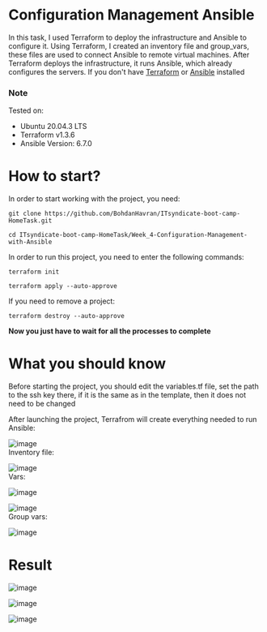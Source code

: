 # Configuration Management Ansible

In this task, I used Terraform to deploy the infrastructure and Ansible to configure it. Using Terraform, I created an inventory file and group_vars, these files are used to connect Ansible to remote virtual machines. After Terraform deploys the infrastructure, it runs Ansible, which already configures the servers. If you don't have [Terraform](https://developer.hashicorp.com/terraform/downloads?product_intent=terraform) or [Ansible](https://docs.ansible.com/ansible/latest/installation_guide/intro_installation.html) installed

<h3>Note</h3>
Tested on:

- Ubuntu 20.04.3 LTS
- Terraform v1.3.6
- Ansible Version: 6.7.0

# How to start?

In order to start working with the project, you need:
```
git clone https://github.com/BohdanHavran/ITsyndicate-boot-camp-HomeTask.git
```
```
cd ITsyndicate-boot-camp-HomeTask/Week_4-Configuration-Management-with-Ansible
```
In order to run this project, you need to enter the following commands:
```
terraform init
```
```
terraform apply --auto-approve
```
If you need to remove a project:
```
terraform destroy --auto-approve
```
<b>Now you just have to wait for all the processes to complete</b>

# What you should know

Before starting the project, you should edit the variables.tf file, set the path to the ssh key there, if it is the same as in the template, then it does not need to be changed

After launching the project, Terrafrom will create everything needed to run Ansible:

![image](https://github.com/BohdanHavran/ITsyndicate-boot-camp-HomeTask/assets/7732624/8c0c1d9c-b911-4a8b-968e-aa6350c4a42f)<br>
Inventory file:

![image](https://github.com/BohdanHavran/ITsyndicate-boot-camp-HomeTask/assets/7732624/c8d538d6-8887-4906-9d2b-4ad8eb8b6ff0)<br>
Vars:

![image](https://github.com/BohdanHavran/ITsyndicate-boot-camp-HomeTask/assets/7732624/bbd1c094-de9d-4ccc-b147-8113f9da97ca)

![image](https://github.com/BohdanHavran/ITsyndicate-boot-camp-HomeTask/assets/7732624/05e0e15a-7ce5-495d-be92-9e05d71cbf98)<br>
Group vars:

![image](https://github.com/BohdanHavran/ITsyndicate-boot-camp-HomeTask/assets/7732624/65a6b4ba-4b05-4981-b4d4-29ea83d923e1)


# Result
![image](https://github.com/BohdanHavran/ITsyndicate-boot-camp-HomeTask/assets/7732624/72ce35c9-37ca-41c9-a8cd-27667d2a11fa)

![image](https://github.com/BohdanHavran/ITsyndicate-boot-camp-HomeTask/assets/7732624/aa0b3027-4a2b-46ec-892a-e45468035c40)

![image](https://github.com/BohdanHavran/ITsyndicate-boot-camp-HomeTask/assets/7732624/0feedac0-2fc9-41ae-8824-24f003db1ef7)
